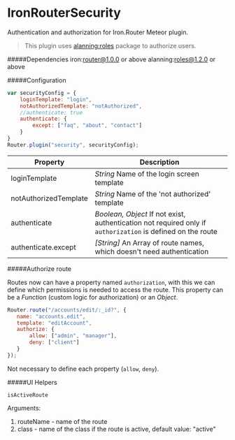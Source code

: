 # IronRouterSecurity

Authentication and authorization for Iron.Router Meteor plugin.

> This plugin uses [alanning:roles](https://github.com/alanning/meteor-roles) package to authorize users.

#####Dependencies
    iron:router@1.0.0 or above
    alanning:roles@1.2.0 or above

#####Configuration
```js
var securityConfig = {
    loginTemplate: "login",
    notAuthorizedTemplate: "notAuthorized",
    //authenticate: true
    authenticate: {
        except: ["faq", "about", "contact"]
    }
}
Router.plugin("security", securityConfig);
```
|Property | Description|
|---------|------------|
| loginTemplate | *String* Name of the login screen template|
| notAuthorizedTemplate | *String* Name of the 'not authorized' template|
| authenticate | *Boolean, Object* If not exist, authentication not required only if `authorization` is defined on the route|
| authenticate.except | *[String]* An Array of route names, which doesn't need authentication|


#####Authorize route

Routes now can have a property named `authorization`, with this we can define which permissions is needed to access the route. 
This property can be a *Function* (custom logic for authorization) or an *Object*.
 
 ```js
Router.route("/accounts/edit/:_id?", {
    name: "accounts.edit",
    template: "editAccount",
    authorize: {
        allow: ["admin", "manager"],
        deny: ["client"]
    }   
});
```

Not necessary to define each property (`allow`, `deny`).

#####UI Helpers

`isActiveRoute` 

Arguments:
1. routeName - name of the route
2. class - name of the class if the route is active, default value: "active"

